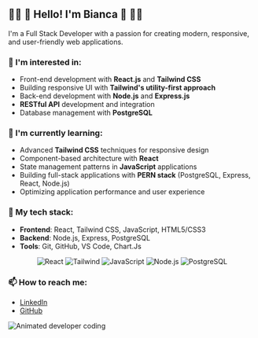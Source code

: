 ## 🧚‍♀️ 💜 Hello! I'm Bianca 💜 🧚‍♀️                                                         
           
I'm a Full Stack Developer with a passion for creating modern, responsive, and user-friendly web applications.

### 👀 I'm interested in:
- Front-end development with **React.js** and **Tailwind CSS**
- Building responsive UI with **Tailwind's utility-first approach**
- Back-end development with **Node.js** and **Express.js**
- **RESTful API** development and integration
- Database management with **PostgreSQL**

### 🌱 I'm currently learning:
- Advanced **Tailwind CSS** techniques for responsive design
- Component-based architecture with **React**
- State management patterns in **JavaScript** applications
- Building full-stack applications with **PERN stack** (PostgreSQL, Express, React, Node.js)
- Optimizing application performance and user experience

### 💼 My tech stack:
- **Frontend**: React, Tailwind CSS, JavaScript, HTML5/CSS3
- **Backend**: Node.js, Express, PostgreSQL
- **Tools**: Git, GitHub, VS Code, Chart.Js

<div align="center">
  
  ![React](https://img.shields.io/badge/-React-61DAFB?style=for-the-badge&logo=react&logoColor=black)
  ![Tailwind](https://img.shields.io/badge/-Tailwind-38B2AC?style=for-the-badge&logo=tailwind-css&logoColor=white)
  ![JavaScript](https://img.shields.io/badge/-JavaScript-F7DF1E?style=for-the-badge&logo=javascript&logoColor=black)
  ![Node.js](https://img.shields.io/badge/-Node.js-339933?style=for-the-badge&logo=node.js&logoColor=white)
  ![PostgreSQL](https://img.shields.io/badge/-PostgreSQL-336791?style=for-the-badge&logo=postgresql&logoColor=white)
  
</div>

### 📫 How to reach me:
- [LinkedIn](https://linkedin.com/in/bianca-vilaverde-001177331)
- [GitHub](https://github.com/biancavilaverde)

![Animated developer coding](https://github.com/user-attachments/assets/7f688a88-59bc-4104-88e1-371126f900cf)


